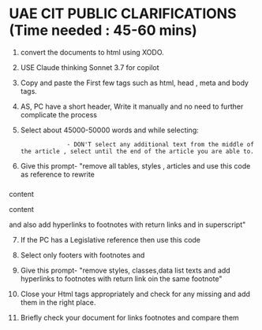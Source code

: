 # UAE CIT PUBLIC CLARIFICATIONS (Time needed : 45-60 mins)

1. convert the documents to html using XODO. 

2. USE Claude thinking Sonnet 3.7 for copilot  

3. Copy and paste the  First few tags such as html, head , meta and body tags.

<!DOCTYPE html>
<html lang='en'>

<head>
    <meta charset='UTF-8'>
    <meta name='viewport' content='width=device-width, initial-scale=1.0'>
    <meta name="description" content="">
    <title></title>
    <link rel='stylesheet' href='https://gtlcdnstorage.blob.core.windows.net/guide/stylesheets/guide.css'>
</head>

<body>
    <div class='scope'>


<!-- Header [THIS IS FOR HEADER's]  -->

4. AS, PC have a short header, Write it manually and no need to further complicate the process 

<!-- Main - Body [THIS IS FOR BODY]  -->

5. Select about 45000-50000 words and while selecting: 
                    
                    - DON'T select any additional text from the middle of the article , select until the end of the article you are able to. 

6. Give this prompt- "remove all tables, styles , articles and use this code as reference  to rewrite  
<article>
<h3></h3>
<p>content</p>
<p>content</p>
</article>
and also add hyperlinks to footnotes with return links and in superscript"

<!-- Footer [THIS IS FOR FOOTER]  -->

7. If the PC has a Legislative reference then use this code

8. Select only footers with footnotes and  

9. Give this prompt- "remove styles, classes,data list texts  and add hyperlinks to footnotes with return link oin the same footnote" 

10. Close your Html tags appropriately and check for any missing </articles> and add them in the right place. 
 
<!-- Check your links and Data  -->

11. Briefly check  your document for links footnotes and compare them